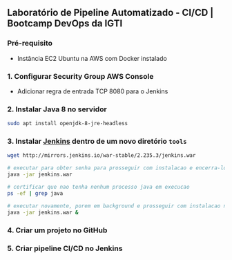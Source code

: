 ## Laboratório de Pipeline Automatizado - CI/CD | Bootcamp DevOps da IGTI

### Pré-requisito

- Instância EC2 Ubuntu na AWS com Docker instalado

### 1. Configurar Security Group AWS Console

- Adicionar regra de entrada TCP 8080 para o Jenkins

### 2. Instalar Java 8 no servidor

```bash
sudo apt install openjdk-8-jre-headless
```

### 3. Instalar [Jenkins](https://www.jenkins.io/download/) dentro de um novo diretório `tools`

```bash
wget http://mirrors.jenkins.io/war-stable/2.235.3/jenkins.war

# executar para obter senha para prosseguir com instalacao e encerra-lo (ctrl + c)
java -jar jenkins.war

# certificar que nao tenha nenhum processo java em execucao
ps -ef | grep java

# executar novamente, porem em background e prosseguir com instalacao no navegador instalando plugins sugeridos
java -jar jenkins.war &
```

### 4. Criar um projeto no GitHub

### 5. Criar pipeline CI/CD no Jenkins